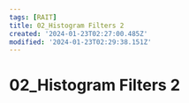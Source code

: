 ```yaml
---
tags: [RAIT]
title: 02_Histogram Filters 2
created: '2024-01-23T02:27:00.485Z'
modified: '2024-01-23T02:29:38.151Z'
---
```


# 02_Histogram Filters 2
